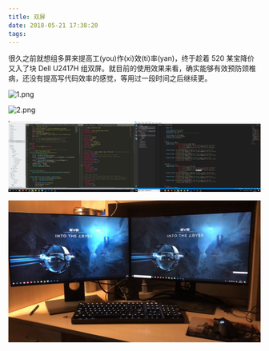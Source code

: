```yaml
---
title: 双屏
date: 2018-05-21 17:38:20
tags:
---
```


很久之前就想组多屏来提高工(you)作(xi)效(ti)率(yan)，终于趁着 520 某宝降价又入了块 Dell U2417H 组双屏。就目前的使用效果来看，确实能够有效预防颈椎病，还没有提高写代码效率的感觉，等用过一段时间之后继续更。

![1.png](2018-05-21-双屏/1.png)

![2.png](2018-05-21-双屏/2.png)

![3.png](2018-05-21-双屏/3.png)

![4.jpg](2018-05-21-双屏/4.jpg)
